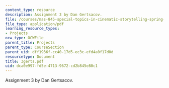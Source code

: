 ```yaml
---
content_type: resource
description: Assignment 3 by Dan Gertsacov.
file: /courses/mas-845-special-topics-in-cinematic-storytelling-spring-2004/dca0e997fd5e47139672cd2b845e80c1_3gerts.pdf
file_type: application/pdf
learning_resource_types:
- Projects
ocw_type: OCWFile
parent_title: Projects
parent_type: CourseSection
parent_uid: dff1936f-cc40-17d5-ec3c-efd4a0f17d0d
resourcetype: Document
title: 3gerts.pdf
uid: dca0e997-fd5e-4713-9672-cd2b845e80c1
---
```

Assignment 3 by Dan Gertsacov.

